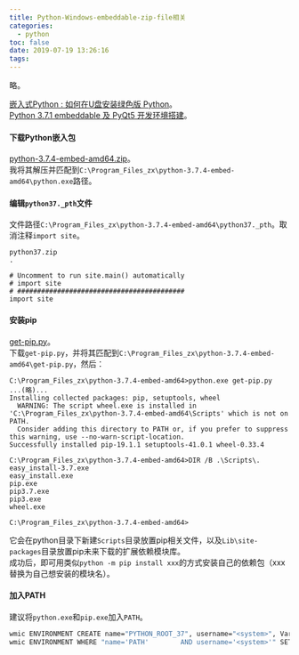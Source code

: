 ```yaml
---
title: Python-Windows-embeddable-zip-file相关
categories:
  - python
toc: false
date: 2019-07-19 13:26:16
tags:
---
```

略。
<!-- more -->

[嵌入式Python : 如何在U盘安装绿色版 Python](https://baijiahao.baidu.com/s?id=1592976804446590381)。  
[Python 3.7.1 embeddable 及 PyQt5 开发环境搭建](https://blog.csdn.net/blackwoodcliff/article/details/84844917)。  

#### 下载Python嵌入包
[python-3.7.4-embed-amd64.zip](https://www.python.org/ftp/python/3.7.4/python-3.7.4-embed-amd64.zip)。  
我将其解压并匹配到`C:\Program_Files_zx\python-3.7.4-embed-amd64\python.exe`路径。  

#### 编辑`python37._pth`文件
文件路径`C:\Program_Files_zx\python-3.7.4-embed-amd64\python37._pth`。取消注释`import site`。  
```
python37.zip
.

# Uncomment to run site.main() automatically
# import site
# ##########################################
import site
```

#### 安装pip
[get-pip.py](https://bootstrap.pypa.io/get-pip.py)。  
下载`get-pip.py`，并将其匹配到`C:\Program_Files_zx\python-3.7.4-embed-amd64\get-pip.py`，然后：  
```
C:\Program_Files_zx\python-3.7.4-embed-amd64>python.exe get-pip.py
...(略)...
Installing collected packages: pip, setuptools, wheel
  WARNING: The script wheel.exe is installed in 'C:\Program_Files_zx\python-3.7.4-embed-amd64\Scripts' which is not on PATH.
  Consider adding this directory to PATH or, if you prefer to suppress this warning, use --no-warn-script-location.
Successfully installed pip-19.1.1 setuptools-41.0.1 wheel-0.33.4

C:\Program_Files_zx\python-3.7.4-embed-amd64>DIR /B .\Scripts\.
easy_install-3.7.exe
easy_install.exe
pip.exe
pip3.7.exe
pip3.exe
wheel.exe

C:\Program_Files_zx\python-3.7.4-embed-amd64>
```
它会在python目录下新建`Scripts`目录放置pip相关文件，以及`Lib\site-packages`目录放置pip未来下载的扩展依赖模块库。  
成功后，即可用类似`python -m pip install xxx`的方式安装自己的依赖包（xxx替换为自己想安装的模块名）。  

#### 加入PATH
建议将`python.exe`和`pip.exe`加入`PATH`。
```bat
wmic ENVIRONMENT CREATE name="PYTHON_ROOT_37", username="<system>", VariableValue="C:\Program_Files_zx\python-3.7.4-embed-amd64"
wmic ENVIRONMENT WHERE "name='PATH'        AND username='<system>'" SET VariableValue="%PATH%;%PYTHON_ROOT_37%;%PYTHON_ROOT_37%\Scripts;"
```
